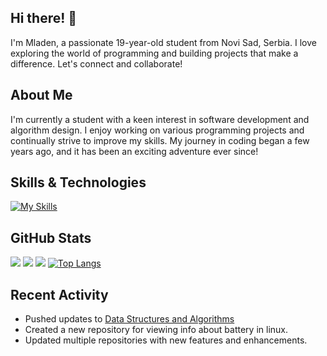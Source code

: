 ## Hi there! 👋

I'm Mladen, a passionate 19-year-old student from Novi Sad, Serbia. I love exploring the world of programming and building projects that make a difference. Let's connect and collaborate!

## About Me

I'm currently a student with a keen interest in software development and algorithm design. I enjoy working on various programming projects and continually strive to improve my skills. My journey in coding began a few years ago, and it has been an exciting adventure ever since!

## Skills & Technologies

[![My Skills](https://skillicons.dev/icons?i=py,c,cpp,docker,linux,git,github,java,rust&perline=8)](https://skillicons.dev)

## GitHub Stats

![](https://img.shields.io/badge/Public%20Repos-19-brightgreen)  ![](https://img.shields.io/badge/Followers-4-blue)  ![](https://img.shields.io/badge/Following-5-red)
[![Top Langs](https://github-readme-stats.vercel.app/api/top-langs/?username=mstanimirovic&layout=compact&theme=dark)](https://github.com/anuraghazra/github-readme-stats)

## Recent Activity

* Pushed updates to [Data Structures and Algorithms](https://github.com/mstanimirovic/dsa)
* Created a new repository for viewing info about battery in linux.
* Updated multiple repositories with new features and enhancements.

